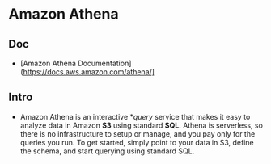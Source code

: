 # Amazon Athena

## Doc
* [Amazon Athena Documentation](https://docs.aws.amazon.com/athena/]

## Intro
* Amazon Athena is an interactive **query* service that makes it easy to analyze data
  in Amazon **S3** using standard **SQL**. Athena is serverless, so there is no infrastructure
  to setup or manage, and you pay only for the queries you run. To get started,
  simply point to your data in S3, define the schema, and start querying using standard SQL. 

